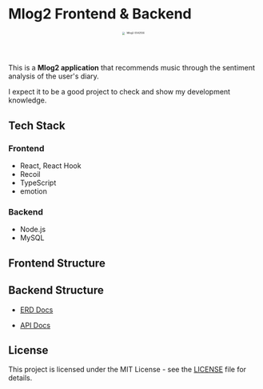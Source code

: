 # Mlog2 Frontend & Backend

<p align="center">
  <img src="https://user-images.githubusercontent.com/77476340/161494223-7ca881de-df2a-4f64-89c0-fc8b60cdd04f.png" alt="Mlog2-5542556" style="zoom: 33%; height: 150px; width: 150px" />
</p>

This is a **Mlog2 application** that recommends music through the sentiment analysis of the user's diary.

I expect it to be a good project to check and show my development knowledge.

## Tech Stack

### Frontend

- React, React Hook
- Recoil
- TypeScript
- emotion

### Backend

- Node.js
- MySQL

## Frontend Structure

## Backend Structure

- [ERD Docs](https://github.com/minvis95/Mlog2/blob/develop/docs/ERD.png)

- [API Docs](https://github.com/minvis95/Mlog2/blob/develop/docs/API.md)

## License

This project is licensed under the MIT License - see the [LICENSE](https://github.com/minvis95/Mlog2/blob/main/LICENSE) file for details.
